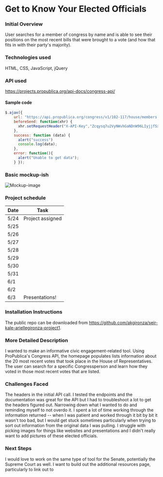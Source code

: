 # Get to Know Your Elected Officials

### Initial Overview
User searches for a member of congress by name and is able to see their positions on the most recent bills that were brought to a vote (and how that fits in with their party's majority). 

### Technologies used
HTML, CSS, JavaScript, jQuery

### API used
https://projects.propublica.org/api-docs/congress-api/

#### Sample code
``` js
$.ajax({
    url: "https://api.propublica.org/congress/v1/102-117/house/members.json",
    beforeSend: function(xhr) { 
      xhr.setRequestHeader("X-API-Key","Zcqysq7u2VyNWvhGaNDnW96LIyjjfSxMFGiiRP9j"); 
    },
    success: function (data) {
      alert("success")
      console.log(data);
    },
    error: function(){
      alert("Unable to get data");
    } });
```
### Basic mockup-ish
![Mockup-image](https://s3.amazonaws.com/assets.mockflow.com/app/wireframepro/company/C4de1cea4d9f449bc9733bc5222347a78/projects/M03T3rCYkpb/pages/d1ca4f55a2bb41e38146115fcf9c08eb/image/d1ca4f55a2bb41e38146115fcf9c08eb.png?1685085865831)

### Project schedule
| Date | Task |
|------|------|
| 5/24 |Project assigned|
| 5/25 |
| 5/26 |
| 5/27 |
| 5/28 |
| 5/29 |
| 5/30 |
| 5/31 |
| 6/1 |
| 6/2 |
| 6/3| Presentations!|

### Installation Instructions
The public repo can be downloaded from https://github.com/akgironza/seir-kale-ariellegironza-project1.

### More Detailed Description
I wanted to make an informative civic engagement-related tool. Using ProPublica's Congress API, the homepage populates lists information about the 20 most recent votes that took place in the House of Representatives. The user can search for a specific Congressperson and learn how they voted in those most recent votes that are listed.

### Challenges Faced
The headers in the initial API call. I tested the endpoints and the documentation was great for the API but I had to troubleshoot a lot to get the headers figured out.
Narrowing down what I wanted to do and reminding myself to not overdo it. I spent a lot of time working through the information returned -- when I was patient and worked through it bit by bit it wasn't too bad, but I would get stuck sometimes particularly when trying to sort out information from the original data I was pulling.
I struggle with picking images for things like websites and presentations and I didn't really want to add pictures of these elected officials. 

### Next Steps
I would love to work on the same type of tool for the Senate, potentially the Supreme Court as well.
I want to build out the additional resources page, particularly to link out to